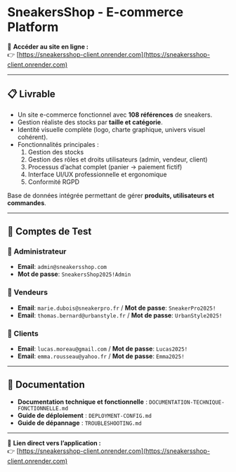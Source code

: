 # SneakersShop - E-commerce Platform

🚀 **Accéder au site en ligne :**  
👉 [https://sneakersshop-client.onrender.com](https://sneakersshop-client.onrender.com)

---

## 📋 Livrable

- Un site e-commerce fonctionnel avec **108 références** de sneakers.  
- Gestion réaliste des stocks par **taille et catégorie**.  
- Identité visuelle complète (logo, charte graphique, univers visuel cohérent).  
- Fonctionnalités principales :
  1. Gestion des stocks  
  2. Gestion des rôles et droits utilisateurs (admin, vendeur, client)  
  3. Processus d’achat complet (panier → paiement fictif)  
  4. Interface UI/UX professionnelle et ergonomique  
  5. Conformité RGPD  

Base de données intégrée permettant de gérer **produits, utilisateurs et commandes**.  

---

## 👥 Comptes de Test

### 👑 Administrateur
- **Email**: `admin@sneakersshop.com`  
- **Mot de passe**: `SneakersShop2025!Admin`  

### 🏪 Vendeurs
- **Email**: `marie.dubois@sneakerpro.fr` / **Mot de passe**: `SneakerPro2025!`  
- **Email**: `thomas.bernard@urbanstyle.fr` / **Mot de passe**: `UrbanStyle2025!`  

### 👤 Clients
- **Email**: `lucas.moreau@gmail.com` / **Mot de passe**: `Lucas2025!`  
- **Email**: `emma.rousseau@yahoo.fr` / **Mot de passe**: `Emma2025!`  

---

## 📖 Documentation

- **Documentation technique et fonctionnelle** : `DOCUMENTATION-TECHNIQUE-FONCTIONNELLE.md`  
- **Guide de déploiement** : `DEPLOYMENT-CONFIG.md`  
- **Guide de dépannage** : `TROUBLESHOOTING.md`  

---

🎯 **Lien direct vers l’application :**  
👉 [https://sneakersshop-client.onrender.com](https://sneakersshop-client.onrender.com)
